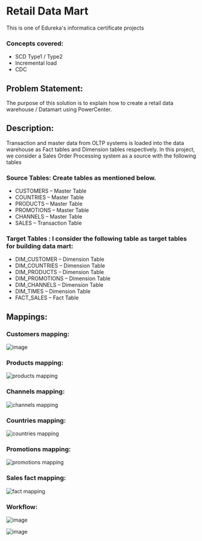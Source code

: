 # Retail Data Mart
This is one of Edureka's informatica certificate projects
### Concepts covered:
- SCD Type1 / Type2
- Incremental load
- CDC
## Problem Statement:
The purpose of this solution is to explain how to create a retail data warehouse / Datamart using PowerCenter.

## Description:
Transaction and master data from OLTP systems is loaded into the data warehouse as Fact tables and Dimension tables respectively. In this project, we consider a Sales Order Processing system as a source with the following tables

### Source Tables: Create tables as mentioned below.

- CUSTOMERS – Master Table
- COUNTRIES – Master Table
- PRODUCTS – Master Table
- PROMOTIONS – Master Table
- CHANNELS – Master Table
- SALES – Transaction Table

### Target Tables : I consider the following table as target tables for building data mart:

- DIM_CUSTOMER – Dimension Table
- DIM_COUNTRIES – Dimension Table
- DIM_PRODUCTS – Dimension Table
- DIM_PROMOTIONS – Dimension Table
- DIM_CHANNELS – Dimension Table
- DIM_TIMES – Dimension Table
- FACT_SALES – Fact Table

## Mappings:

### Customers mapping:

![image](https://github.com/MohamedWageh09/Retail-Datamart/assets/120044385/d2937cd2-c008-46fb-af47-1c1ff1bd8fab)

### Products mapping:

![products mapping](https://github.com/MohamedWageh09/Retail-Datamart/assets/120044385/926290ca-e78c-4595-99af-95c652b7811b)

### Channels mapping:

![channels mapping](https://github.com/MohamedWageh09/Retail-Datamart/assets/120044385/f8e9eac9-7be7-47c9-a13a-6fb57b41ddf5)

### Countries mapping:

![countries mapping](https://github.com/MohamedWageh09/Retail-Datamart/assets/120044385/ca4e5e2c-0bae-4682-966b-ec2b8fcf8bdf)

### Promotions mapping:

![promotions mapping](https://github.com/MohamedWageh09/Retail-Datamart/assets/120044385/b9b8e303-fa23-48c3-b2c3-2d1dc4fb8693)

### Sales fact mapping:

![fact mapping](https://github.com/MohamedWageh09/Retail-Datamart/assets/120044385/9c69bbcc-2f18-4831-968c-2685faade2e9)

### Workflow:

![image](https://github.com/MohamedWageh09/Retail-Datamart/assets/120044385/ae313f04-eecf-4ad5-9eaf-721c0dc91f9a)

![image](https://github.com/MohamedWageh09/Retail-Datamart/assets/120044385/2f14d23b-554f-49ab-b43c-1c53674975e1)







